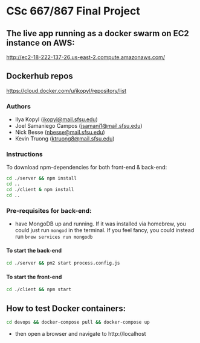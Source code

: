 # CSc 667/867 Final Project

## The live app running as a docker swarm on EC2 instance on AWS:
http://ec2-18-222-137-26.us-east-2.compute.amazonaws.com/

## Dockerhub repos
https://cloud.docker.com/u/ikopyl/repository/list

### Authors
* Ilya Kopyl (ikopyl@mail.sfsu.edu)
* Joel Samaniego Campos (jsamani1@mail.sfsu.edu)
* Nick Besse (nbesse@mail.sfsu.edu)
* Kevin Truong (ktruong8@mail.sfsu.edu)

### Instructions

To download npm-dependencies for both front-end & back-end:

```bash
cd ./server && npm install
cd ..
cd ./client & npm install
cd ..
```

### Pre-requisites for back-end:

* have MongoDB up and running. If it was installed via homebrew, you could just run `mongod` in the terminal. If you feel fancy, you could instead run `brew services run mongodb`


#### To start the back-end

```bash
cd ./server && pm2 start process.config.js
```

#### To start the front-end

```bash
cd ./client && npm start
```

## How to test Docker containers:
```bash
cd devops && docker-compose pull && docker-compose up
```
- then open a browser and navigate to http://localhost
